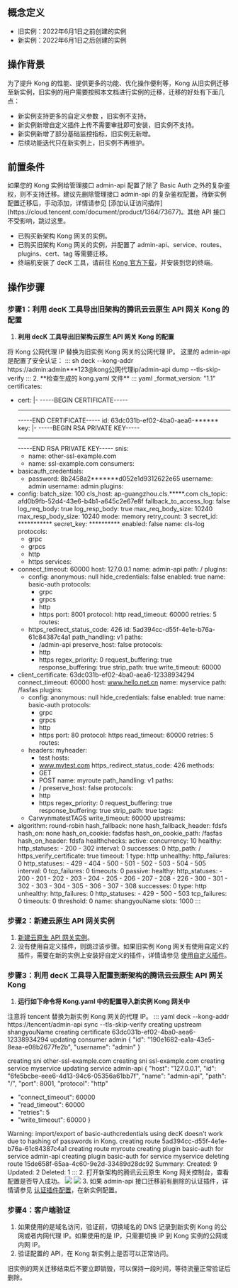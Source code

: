 ## 概念定义

- 旧实例：2022年6月1日之前创建的实例
- 新实例：2022年6月1日之后创建的实例

## 操作背景
为了提升 Kong 的性能、提供更多的功能、优化操作便利等，Kong 从旧实例迁移至新实例，旧实例的用户需要按照本文档进行实例的迁移，迁移的好处有下面几点：

- 新实例支持更多的自定义参数 ，旧实例不支持。
- 新实例新增自定义插件上传不需要审批即可安装，旧实例不支持。
- 新实例新增了部分基础监控指标，旧实例无新增。
- 后续功能迭代只在新实例上，旧实例不再维护。

## 前置条件

<dx-alert infotype="notice" title="注意事项：迁移后的 IP 会发生变化">
如果您的 Kong 实例给管理接口 admin-api  配置了除了 Basic Auth 之外的复杂鉴权，则不支持迁移。建议先删除管理接口 admin-api 的复杂鉴权配置，待新实例配置迁移后，手动添加，详情请参见 [添加认证访问插件](https://cloud.tencent.com/document/product/1364/73677)。其他 API 接口不受影响，跳过这里。
</dx-alert>



- 已购买新架构 Kong 网关的实例。
- 已购买旧架构 Kong 网关的实例，并配置了 admin-api、service、routes、plugins、cert、tag 等需要迁移。
- 终端机安装了 decK 工具，请前往 [Kong 官方下载](https://docs.konghq.com/deck/latest/installation/)，并安装到您的终端。

## 操作步骤

### 步骤1：利用 decK 工具导出旧架构的腾讯云云原生 API 网关 Kong 的配置

1. **利用 decK 工具导出旧架构云原生 API 网关 Kong 的配置**
<dx-alert infotype="notice" title="">
将 Kong 公网代理 IP 替换为旧实例 Kong 网关的公网代理 IP。
</dx-alert>
这里的 admin-api 是配置了安全认证：
<dx-codeblock>
:::  sh
deck --kong-addr https://admin:admin***123@kong公网代理ip/admin-api dump --tls-skip-verify
:::
</dx-codeblock>
2. **检查生成的 kong.yaml 文件**
<dx-codeblock>
:::  yaml
_format_version: "1.1"
certificates:

- cert: |-
  -----BEGIN CERTIFICATE-----
    ******************************
  -----END CERTIFICATE-----
  id: 63dc031b-ef02-4ba0-aea6-******
  key: |-
    -----BEGIN RSA PRIVATE KEY-----
    *****************************
    -----END RSA PRIVATE KEY-----
  snis:
  - name: other-ssl-example.com
  - name: ssl-example.com
    consumers:
- basicauth_credentials:
  - password: 8b2458a2*******d052e1d9312622e65
    username: admin
    username: admin
    plugins:
- config:
  batch_size: 100
  cls_host: ap-guangzhou.cls.*****.com
  cls_topic: afd0b9fb-52d4-43e6-b4b1-a645c2e67e8f
  fallback_to_access_log: false
  log_req_body: true
  log_resp_body: true
  max_req_body_size: 10240
  max_resp_body_size: 10240
  mode: memory
  retry_count: 3
  secret_id: ***********
  secret_key: **********
  enabled: false
  name: cls-log
  protocols:
  - grpc
  - grpcs
  - http
  - https
    services:
- connect_timeout: 60000
  host: 127.0.0.1
  name: admin-api
  path: /
  plugins:
  - config:
    anonymous: null
    hide_credentials: false
    enabled: true
    name: basic-auth
    protocols:
    - grpc
    - grpcs
    - http
    - https
      port: 8001
      protocol: http
      read_timeout: 60000
      retries: 5
      routes:
  - https_redirect_status_code: 426
    id: 5ad394cc-d55f-4e1e-b76a-61c84387c4a1
    path_handling: v1
    paths:
    - /admin-api
      preserve_host: false
      protocols:
    - http
    - https
      regex_priority: 0
      request_buffering: true
      response_buffering: true
      strip_path: true
      write_timeout: 60000
- client_certificate: 63dc031b-ef02-4ba0-aea6-12338934294
  connect_timeout: 60000
  host: www.hello.net.cn
  name: myservice
  path: /fasfas
  plugins:
  - config:
    anonymous: null
    hide_credentials: false
    enabled: true
    name: basic-auth
    protocols:
    - grpc
    - grpcs
    - http
    - https
      port: 80
      protocol: https
      read_timeout: 60000
      retries: 5
      routes:
  - headers:
    myheader:
    - test
      hosts:
    - www.mytest.com
      https_redirect_status_code: 426
      methods:
    - GET
    - POST
      name: myroute
      path_handling: v1
      paths:
    - /
      preserve_host: false
      protocols:
    - http
    - https
      regex_priority: 0
      request_buffering: true
      response_buffering: true
      strip_path: true
      tags:
  - CarwynmatestTAGS
    write_timeout: 60000
    upstreams:
- algorithm: round-robin
  hash_fallback: none
  hash_fallback_header: fdsfs
  hash_on: none
  hash_on_cookie: fadsfas
  hash_on_cookie_path: /fasfas
  hash_on_header: fdsfa
  healthchecks:
    active:
      concurrency: 10
      healthy:
        http_statuses:
        - 200
        - 302
        interval: 0
        successes: 0
      http_path: /
      https_verify_certificate: true
      timeout: 1
      type: http
      unhealthy:
        http_failures: 0
        http_statuses:
        - 429
        - 404
        - 500
        - 501
        - 502
        - 503
        - 504
        - 505
        interval: 0
        tcp_failures: 0
        timeouts: 0
    passive:
      healthy:
        http_statuses:
        - 200
        - 201
        - 202
        - 203
        - 204
        - 205
        - 206
        - 207
        - 208
        - 226
        - 300
        - 301
        - 302
        - 303
        - 304
        - 305
        - 306
        - 307
        - 308
        successes: 0
      type: http
      unhealthy:
        http_failures: 0
        http_statuses:
        - 429
        - 500
        - 503
        tcp_failures: 0
        timeouts: 0
    threshold: 0
  name: shangyouName
  slots: 1000
:::
</dx-codeblock>


### 步骤2：新建云原生 API 网关实例

1. [新建云原生 API 网关实例](https://cloud.tencent.com/document/product/1364/72495)。
2. 没有使用自定义插件，则跳过该步骤。如果旧实例 Kong 网关有使用自定义的插件，需要在新的实例上安装好自定义的插件，详情请参见 [使用自定义插件](https://cloud.tencent.com/document/product/1364/72498)。

### 步骤3：利用 decK 工具导入配置到新架构的腾讯云云原生 API 网关 Kong

1. **运行如下命令将 Kong.yaml 中的配置导入新实例 Kong 网关中**
<dx-alert infotype="notice" title="">
注意将 tencent 替换为新实例 Kong 网关的代理 IP。
</dx-alert>
<dx-codeblock>
:::  yaml
deck --kong-addr  https://tencent/admin-api sync --tls-skip-verify
creating upstream shangyouName
creating certificate 63dc031b-ef02-4ba0-aea6-12338934294
updating consumer admin  {
   "id": "190e1682-ea1a-43e5-8eaa-e08b2677fe2b",
   "username": "admin"
 }

creating sni other-ssl-example.com
creating sni ssl-example.com
creating service myservice
updating service admin-api  {
   "host": "127.0.0.1",
   "id": "6fe5bcbe-eee6-4d13-94c6-05356a61bb7f",
   "name": "admin-api",
   "path": "/",
   "port": 8001,
   "protocol": "http"

+  "connect_timeout": 60000
+  "read_timeout": 60000
+  "retries": 5
+  "write_timeout": 60000
   }

Warning: import/export of basic-authcredentials using decK doesn't work due to hashing of passwords in Kong.
creating route 5ad394cc-d55f-4e1e-b76a-61c84387c4a1
creating route myroute
creating plugin basic-auth for service admin-api
creating plugin basic-auth for service myservice
deleting route 15de658f-65aa-4c60-9e2d-33489d28dc92
Summary:
  Created: 9
  Updated: 2
  Deleted: 1
:::
</dx-codeblock>
2. 打开新架构的腾讯云云原生 Kong 网关控制台，查看配置是否导入成功。
![](https://qcloudimg.tencent-cloud.cn/raw/cd6bc4ad85755fbd0630f1edf98500cc.png)
![](https://qcloudimg.tencent-cloud.cn/raw/8110cd3def1866409535149942f2b5b1.png)
3. 如果 admin-api 接口迁移前有删除的认证插件，详情请参见 [认证插件配置](https://cloud.tencent.com/document/product/1364/73677)，在新实例配置。

### 步骤4：客户端验证

1. 如果使用的是域名访问，验证前，切换域名的 DNS 记录到新实例 Kong 的公网或者内网代理 IP。如果使用的是 IP，只需要切换 IP 到 Kong 实例的公网或内网 IP。
2. 验证配置的 API，在 Kong 新实例上是否可以正常访问。

<dx-alert infotype="notice" title="">
旧实例的网关迁移结束后不要立即销毁，可以保持一段时间，等待流量正常验证后删除。
</dx-alert>

